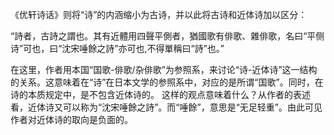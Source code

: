 《优轩诗话》则将“诗”的内涵缩小为古诗，并以此将古诗和近体诗加以区分：

“詩者，古詩之謂也。其有近體用四聲平側者，猶國歌有俳歌、雜俳歌，名曰“平侧诗”可也，曰“沈宋唾餘之詩”亦可也,不得單稱曰“詩”也。”

在这里，作者用本国“国歌-俳歌/杂俳歌”为参照系，来讨论“诗-近体诗”这一结构的关系。这意味着在“诗”在日本文学的参照系中，对应的是所谓“国歌”。同时，在诗的本质规定中，是不包含近体诗的。
这样的观点意味着什么？从作者的表述看，近体诗又可以称为“沈宋唾餘之詩”。而“唾餘”，意思是“无足轻重”。由此可见作者对近体诗的取向是负面的。
